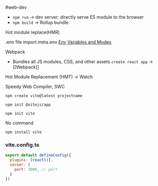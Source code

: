 #web-dev

-   `npm run` → dev server: directly serve ES module to the browser
-   `npm build` → Rollup bundle

Hot module replace(HMR)

.env file import.meta.env [Env Variables and Modes](https://vitejs.dev/guide/env-and-mode.html)

Webpack
-   Bundles all JS modules, CSS, and other assets
`create react app` → [[Webpack]]

Hot Module Replacement (HMT) → Watch

Speedy Web Compiler, SWC

```shell
npm create vite@latest projectname

npm init @vitejs/app

npm init vite
```
  
No command
```shell
npm install vite
```

### vite.config.ts
```jsx
export default defineConfig({
  plugins: [react()],
  server: {
    port: 3000, // port
  }
})
```